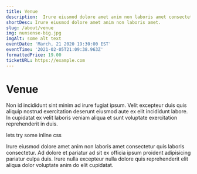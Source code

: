 ```yaml
---
title: Venue
description:  Irure eiusmod dolore amet anim non laboris amet consectetur quis laboris consectetur. Ad dolore et pariatur ad sit ex officia ipsum proident adipisicing pariatur culpa duis. Irure nulla excepteur nulla dolore quis reprehenderit elit aliqua dolor voluptate anim do elit cupidatat.
shortDesc: Irure eiusmod dolore amet anim non laboris amet.
slug: /about/venue
img: nunsense-big.jpg
imgAlt: some alt text
eventDate: 'March, 21 2020 19:30:00 EST'
eventTime: '2021-02-05T21:09:38.963Z'
formattedPrice: 19.00
ticketURL: https://example.com
---
```


# Venue

Non id incididunt sint minim ad irure fugiat ipsum. Velit excepteur duis quis aliquip nostrud exercitation deserunt eiusmod aute ex elit incididunt labore. In cupidatat ex velit laboris veniam aliqua et sunt voluptate exercitation reprehenderit in duis.

<p class="prose-lg border-gray-300  border-4 p-4 text-red-600 overflow-visible">
  lets try some inline css
</p>

Irure eiusmod dolore amet anim non laboris amet consectetur quis laboris consectetur. Ad dolore et pariatur ad sit ex officia ipsum proident adipisicing pariatur culpa duis. Irure nulla excepteur nulla dolore quis reprehenderit elit aliqua dolor voluptate anim do elit cupidatat.
